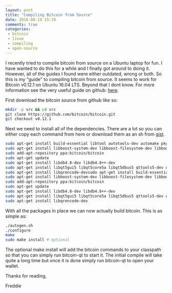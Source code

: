 ```yaml
---
layout: post
title: "Compiling Bitcoin from Source"
date: 2016-08-19 15:19
comments: true
categories: 
 - bitcoin
 - linux
 - compiling
 - open-source
---
```

I recently tried to compile bitcoin from source on a Ubuntu laptop for fun. I have wanted to do this for a while and I finally got around to doing it. However, all of the guides I found were either outdated, wrong or both. So this is my "guide" to compiling bitcoin from source. It seems to work for Bitcoin v0.12.1 on Ubuntu 16.04 LTS. Beyond that I dont know. For more information see the very useful guide on github: [here](https://github.com/bitcoin/bitcoin/blob/master/doc/build-unix.md).
<!-- more -->
First download the bitcoin source from github like so:
``` bash
mkdir -p src && cd src
git clone https://github.com/bitcoin/bitcoin.git
git checkout v0.12.1
```

Next we need to install all of the dependencies. There are a lot so you can either copy each command from here or download them as an sh from [gist](https://gist.github.com/vogon101/72ae37cdcfdf89ba185aaff35dc0c9a0).

``` bash
sudo apt-get install build-essential libtool autotools-dev automake pkg-config libssl-dev libevent-dev bsdmainutils
sudo apt-get install libboost-system-dev libboost-filesystem-dev libboost-chrono-dev libboost-program-options-dev libboost-test-dev libboost-thread-dev
sudo add-apt-repository ppa:bitcoin/bitcoin
sudo apt-get update
sudo apt-get install libdb4.8-dev libdb4.8++-dev
sudo apt-get install libqt5gui5 libqt5core5a libqt5dbus5 qttools5-dev qttools5-dev-tools libprotobuf-dev protobuf-compiler
sudo apt-get install libqrencode-devsudo apt-get install build-essential libtool autotools-dev automake pkg-config libssl-dev libevent-dev bsdmainutils
sudo apt-get install libboost-system-dev libboost-filesystem-dev libboost-chrono-dev libboost-program-options-dev libboost-test-dev libboost-thread-dev
sudo add-apt-repository ppa:bitcoin/bitcoin
sudo apt-get update
sudo apt-get install libdb4.8-dev libdb4.8++-dev
sudo apt-get install libqt5gui5 libqt5core5a libqt5dbus5 qttools5-dev qttools5-dev-tools libprotobuf-dev protobuf-compiler
sudo apt-get install libqrencode-dev
```

With all the packages in place we can now actually build bitcoin. This is as simple as:

``` bash
./autogen.sh
./configure
make
sudo make install # optional
```

The optional make install will add the bitcoin commands to your classpath so that you can simply run bitcoin-qt to start it. The initial compile will take quite a long time but once it is done simply run bitcoin-qt to open your wallet.

Thanks for reading,

Freddie
